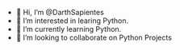 - 👋 Hi, I’m @DarthSapientes
- 👀 I’m interested in learing Python.
- 🌱 I’m currently learning Python.
- 💞️ I’m looking to collaborate on Python Projects

<!---
DarthSapientes/DarthSapientes is a ✨ special ✨ repository because its `AboutMe.md` (this file) appears on your GitHub profile.
You can click the Preview link to take a look at your changes.
--->
